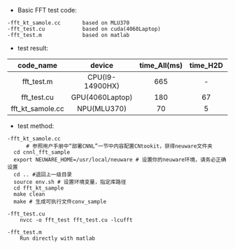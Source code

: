 - Basic FFT test code:

```
-fft_kt_samole.cc    	based on MLU370
-fft_test.cu			based on cuda(4060Laptop)
-fft_test.m             based on matlab
```

- test result:

|    code_name     |     device      | time_All(ms) | time_H2D | time_D2H | time_compute |
| :--------------: | :-------------: | :----------: | :------: | :------: | :----------: |
|    fft_test.m    | CPU(I9-14900HX) |     665      |    -     |    -     |      -       |
|   fft_test.cu    | GPU(4060Laptop) |     180      |    67    |   104    |      9       |
| fft_kt_samole.cc |   NPU(MLU370)   |      70      |    5     |    63    |      3       |

- test method:

```
-fft_kt_samole.cc    
	  # 参照用户手册中“部署CNNL”一节中内容配置CNtookit，获得neuware文件夹
  cd cnnl_fft_sample
  export NEUWARE_HOME=/usr/local/neuware # 设置你的neuware环境，请务必正确设置
  cd .. #退回上一级目录
  source env.sh # 设置环境变量，指定库路径
  cd fft_kt_sample
  make clean
  make # 生成可执行文件conv_sample
  
-fft_test.cu	
	nvcc -o fft_test fft_test.cu -lcufft
	
-fft_test.m  
	Run directly with matlab
```


